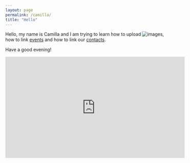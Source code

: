```yaml
---
layout: page
permalink: /camilla/
title: "Hello"
---
```


Hello, my name is Camilla and I am trying to learn how to upload ![images](teasers/190811-electric-picnic.jpg), how to link [events](https://www.electricpicnic.ie/) and how to link our [contacts](/contacts).

Have a good evening!
<iframe width="560" height="315" src="https://www.youtube.com/embed/hY7m5jjJ9mM" frameborder="0" allow="accelerometer; autoplay; encrypted-media; gyroscope; picture-in-picture" allowfullscreen></iframe>
